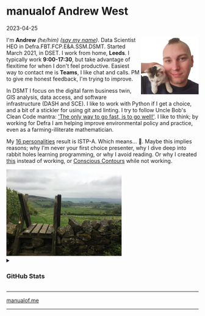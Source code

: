 # manualof Andrew West
2023-04-25

<img src='img/awest.png' alt='Me and Carli ~ way back in 2021' width='30%' align='right' />

I'm **Andrew** *(he/him)* *([say my name](http://ipa-reader.xyz/?text=%CB%88%C3%A6ndru%CB%90%20w%C9%9Bst&voice=Amy))*.  Data Scientist HEO in Defra.FBT.FCP.E&A.SSM.DSMT.  Started March 2021, in DSET.  I work from home, **Leeds**.  I typically work **9:00-17:30**, but take advantage of flexitime for when I don't feel productive.  Easiest way to contact me is **Teams**, I like chat and calls.  PM to give me honest feedback, I'm trying to improve.

In DSMT I focus on the digital farm business twin, GIS analysis, data access, and software infrastructure (DASH and SCE).  I like to work with Python if I get a choice, and a bit of a stickler for using git and linting.  I try to follow Uncle Bob's Clean Code mantra: ['The only way to go fast, is to go well!'](https://factorio.com/blog/post/fff-366).  I like to think; by working for Defra I am helping improve environmental policy and practice, even as a farming-illiterate mathematician.

My [16 personalities](https://www.16personalities.com/) result is ISTP-A.  Which means... 🤷.  Maybe this implies reasons; why I'm never your first choice presenter, why I dive deep into rabbit holes learning programming, or why I avoid reading.  Or why I created [this](README.md) instead of working, or [Conscious Contours](https://consciouscontours.com/) while not working.

<img src='img/stile.jpg' alt='My background photo ~ A Northumbrian stile at my family home' width='60%' />

<details><summary><h3>GitHub Stats</h3></summary>
  
[![GitHub Stats](
  https://github-readme-stats.vercel.app/api?username=aw-west-defra&theme=transparent&show_icons=true&count_private=true
)](https://github.com/anuraghazra/github-readme-stats)

[![Top Languages](
  https://github-readme-stats.vercel.app/api/top-langs/?username=aw-west-defra&theme=transparent&count_private=true&layout=compact&langs_count=6
)](https://github.com/anuraghazra/github-readme-stats)

</details>


---

[manualof.me](https://www.manualof.me/)

---
